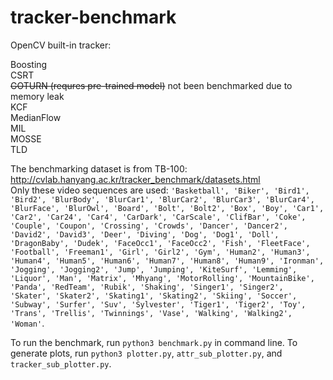 # tracker-benchmark

OpenCV built-in tracker:

Boosting  
CSRT  
~~GOTURN (requres pre-trained model)~~ not been benchmarked due to memory leak  
KCF  
MedianFlow  
MIL  
MOSSE  
TLD  

The benchmarking dataset is from TB-100: http://cvlab.hanyang.ac.kr/tracker_benchmark/datasets.html  
Only these video sequences are used:
`'Basketball', 'Biker', 'Bird1', 'Bird2', 'BlurBody', 'BlurCar1', 'BlurCar2', 'BlurCar3', 'BlurCar4', 'BlurFace', 'BlurOwl', 'Board', 'Bolt', 'Bolt2', 'Box', 'Boy', 'Car1', 'Car2', 'Car24', 'Car4', 'CarDark', 'CarScale', 'ClifBar', 'Coke', 'Couple', 'Coupon', 'Crossing', 'Crowds', 'Dancer', 'Dancer2', 'David2', 'David3', 'Deer', 'Diving', 'Dog', 'Dog1', 'Doll', 'DragonBaby', 'Dudek', 'FaceOcc1', 'FaceOcc2', 'Fish', 'FleetFace', 'Football', 'Freeman1', 'Girl', 'Girl2', 'Gym', 'Human2', 'Human3', 'Human4', 'Human5', 'Human6', 'Human7', 'Human8', 'Human9', 'Ironman', 'Jogging', 'Jogging2', 'Jump', 'Jumping', 'KiteSurf', 'Lemming', 'Liquor', 'Man', 'Matrix', 'Mhyang', 'MotorRolling', 'MountainBike', 'Panda', 'RedTeam', 'Rubik', 'Shaking', 'Singer1', 'Singer2', 'Skater', 'Skater2', 'Skating1', 'Skating2', 'Skiing', 'Soccer', 'Subway', 'Surfer', 'Suv', 'Sylvester', 'Tiger1', 'Tiger2', 'Toy', 'Trans', 'Trellis', 'Twinnings', 'Vase', 'Walking', 'Walking2', 'Woman'`.

To run the benchmark, run `python3 benchmark.py` in command line.
To generate plots, run `python3 plotter.py`, `attr_sub_plotter.py`, and `tracker_sub_plotter.py`.
